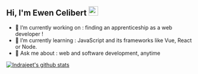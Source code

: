 ## Hi, I'm Ewen Celibert <img src="https://media.giphy.com/media/hvRJCLFzcasrR4ia7z/giphy.gif" width="25px">

- 🔭 I’m currently working on : finding an apprenticeship as a web developer !
- 🌱 I’m currently learning : JavaScript and its frameworks like Vue, React or Node.
- 💬 Ask me about : web and software development, anytime

[![Indrajeet's github stats](https://github-readme-stats.vercel.app/api?username=Ewen-C&count_private=true&include_all_commits=true&theme=radical)](https://google.com)

